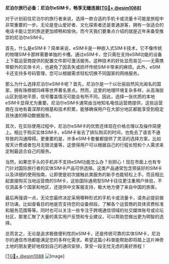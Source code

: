 **尼泊尔旅行必备：尼泊尔eSIM卡，畅享无缝连接[[TG💪+ @esim1088](https://t.me/s/esim1088)]**

对于计划前往尼泊尔的旅行者来说，选择一款合适的手机卡或流量卡可能是旅程中非常重要的一步。无论是登山爱好者、文化探索者还是普通游客，拥有一张适合的电话卡能让您的旅途更加顺畅和愉快。而今天我们要重点介绍的就是近年来备受推崇的尼泊尔eSIM卡。

首先，什么是eSIM卡？简单来说，eSIM卡是一种嵌入式SIM卡技术，它不像传统的物理SIM卡那样需要单独的卡槽。通过eSIM卡，您只需在支持eSIM功能的设备上下载运营商提供的配置文件即可激活服务。这种技术的好处显而易见——无需携带额外的实体卡片，也避免了因丢失或损坏传统SIM卡带来的麻烦。此外，eSIM卡还支持多号码管理，您可以根据需求轻松切换不同国家的网络服务。

那么为什么选择尼泊尔eSIM卡呢？首先，尼泊尔是一个以壮丽自然风光闻名的国家，拥有珠穆朗玛峰等世界著名景点。然而，这里的地理环境复杂多样，从高海拔山区到低地平原，信号覆盖情况可能会有所不同。因此，选择一张优质的本地eSIM卡显得尤为重要。尼泊尔eSIM卡通常由当地知名电信运营商提供，这些运营商在当地有着深厚的根基和技术积累，能够确保用户在大部分地区都能享受到稳定且快速的移动数据服务。

其次，在实际使用过程中，尼泊尔eSIM卡的优势还体现在价格合理以及操作简便上。相比于购买实体SIM卡，eSIM卡省去了排队购买的时间，也免去了语言不通导致的沟通障碍。更重要的是，许多eSIM卡套餐都提供了灵活的选择方案，比如按天计费或者包月无限流量等，这使得用户可以根据自己的行程长短和个人需求来定制最适合自己的服务。

当然，如果您手头的手机并不支持eSIM功能怎么办？别担心！现在市面上也有专门针对国际旅行者的实体SIM卡产品可供选择。这类产品通常包含预装好的SIM卡以及详细的使用指南，让即使是初次接触此类服务的新手也能轻松上手。而且相比起直接购买当地运营商的SIM卡，这些国际通用型SIM卡往往更注重用户体验，不仅涵盖多个国家和地区，还提供中文客服支持，极大地方便了来自中国的旅客。

最后再强调一点，无论您最终决定采用哪种形式的手机卡或流量卡，请务必提前做好功课。比如查看目的地是否支持您的设备频段，了解各个运营商的具体资费标准和服务范围等等。同时也可以关注一些专注于跨境通信领域的社交媒体账号或论坛社区，那里汇聚了大量的真实用户反馈和专业建议，可以帮助您做出更为明智的选择。

总而言之，无论是追求极致便利性的eSIM卡，还是传统可靠的实体SIM卡，尼泊尔的通信市场都能满足您的多样化需求。希望这篇小科普能帮助即将踏上这片神奇土地的朋友更好地规划自己的通讯安排，享受一段无忧无虑的美好旅程！

[[TG💪+ @esim1088](https://t.me/s/esim1088) ![Image](https://i.postimg.cc/4NQfJmqS/Snipaste-2025-05-13-00-14-12.png)]